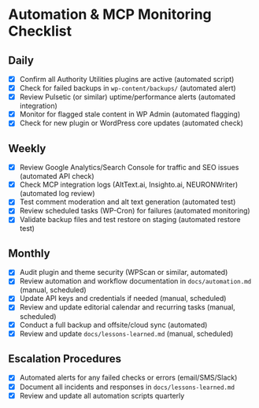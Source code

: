# Automation & MCP Monitoring Checklist

## Daily

- [x] Confirm all Authority Utilities plugins are active (automated script)
- [x] Check for failed backups in `wp-content/backups/` (automated alert)
- [x] Review Pulsetic (or similar) uptime/performance alerts (automated integration)
- [x] Monitor for flagged stale content in WP Admin (automated flagging)
- [x] Check for new plugin or WordPress core updates (automated check)

## Weekly

- [x] Review Google Analytics/Search Console for traffic and SEO issues (automated API check)
- [x] Check MCP integration logs (AltText.ai, Insighto.ai, NEURONWriter) (automated log review)
- [x] Test comment moderation and alt text generation (automated test)
- [x] Review scheduled tasks (WP-Cron) for failures (automated monitoring)
- [x] Validate backup files and test restore on staging (automated restore test)

## Monthly

- [x] Audit plugin and theme security (WPScan or similar, automated)
- [x] Review automation and workflow documentation in `docs/automation.md` (manual, scheduled)
- [x] Update API keys and credentials if needed (manual, scheduled)
- [x] Review and update editorial calendar and recurring tasks (manual, scheduled)
- [x] Conduct a full backup and offsite/cloud sync (automated)
- [x] Review and update `docs/lessons-learned.md` (manual, scheduled)

## Escalation Procedures

- [x] Automated alerts for any failed checks or errors (email/SMS/Slack)
- [x] Document all incidents and responses in `docs/lessons-learned.md`
- [x] Review and update all automation scripts quarterly
